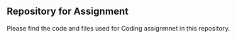 ## Repository for Assignment ##

Please find the code and files used for Coding assignmnet in this repository.  
